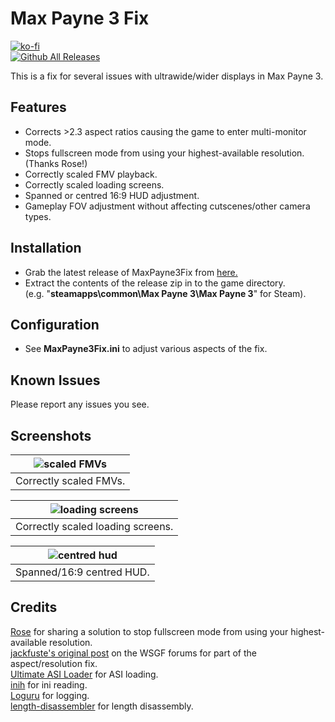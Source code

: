 # Max Payne 3 Fix
[![ko-fi](https://ko-fi.com/img/githubbutton_sm.svg)](https://ko-fi.com/W7W01UAI9)</br>
[![Github All Releases](https://img.shields.io/github/downloads/Lyall/MaxPayne3Fix/total.svg)](https://github.com/Lyall/MaxPayne3Fix/releases)

This is a fix for several issues with ultrawide/wider displays in Max Payne 3.

## Features
- Corrects >2.3 aspect ratios causing the game to enter multi-monitor mode.
- Stops fullscreen mode from using your highest-available resolution. (Thanks Rose!)
- Correctly scaled FMV playback.
- Correctly scaled loading screens.
- Spanned or centred 16:9 HUD adjustment.
- Gameplay FOV adjustment without affecting cutscenes/other camera types.

## Installation
- Grab the latest release of MaxPayne3Fix from [here.](https://github.com/Lyall/MaxPayne3Fix/releases)
- Extract the contents of the release zip in to the game directory.<br />(e.g. "**steamapps\common\Max Payne 3\Max Payne 3**" for Steam).

## Configuration
- See **MaxPayne3Fix.ini** to adjust various aspects of the fix.

## Known Issues
Please report any issues you see.

## Screenshots

| ![scaled FMVs](https://user-images.githubusercontent.com/695941/216190486-a78afa0d-827d-48ab-bd7f-53fb0782caac.gif) |
|:--:|
| Correctly scaled FMVs. |

| ![loading screens](https://user-images.githubusercontent.com/695941/216190470-7670bed0-a7a0-4e88-9d5d-59ef239fc657.gif) |
|:--:|
| Correctly scaled loading screens. |

| ![centred hud](https://user-images.githubusercontent.com/695941/216190476-d69b284d-9b0a-4a23-a701-479bee109776.gif) |
|:--:|
| Spanned/16:9 centred HUD. |

## Credits
[Rose](https://github.com/RoseTheFlower) for sharing a solution to stop fullscreen mode from using your highest-available resolution. <br />
[jackfuste's original post](https://www.wsgf.org/phpBB3/viewtopic.php?p=172338#p172338) on the WSGF forums for part of the aspect/resolution fix. <br />
[Ultimate ASI Loader](https://github.com/ThirteenAG/Ultimate-ASI-Loader) for ASI loading. <br />
[inih](https://github.com/jtilly/inih) for ini reading. <br />
[Loguru](https://github.com/emilk/loguru) for logging. <br />
[length-disassembler](https://github.com/Nomade040/length-disassembler) for length disassembly.
